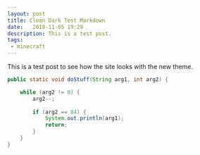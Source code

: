 ```yaml
---
layout: post
title: Clean Dark Test Markdown
date:   2018-11-05 19:29
description: This is a test post. 
tags:
 - minecraft
---
```


 This is a test post to see how the site looks with the new theme. 
 
 ```java
 public static void doStuff(String arg1, int arg2) {
 
     while (arg2 != 0) {
         arg2--;
         
         if (arg2 == 84) {
             System.out.println(arg1);
             return;
         }
     }
 }

